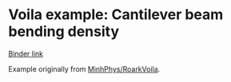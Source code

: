
# Voila example: Cantilever beam bending density

[Binder link](https://mybinder.org/v2/gh/MinhPhys/Voila_Rendering_Sample/master?urlpath=voila%2Frender%2Findex.ipynb)

Example originally from [MinhPhys/RoarkVoila](https://github.com/MinhPhys/RoarkVoila).
